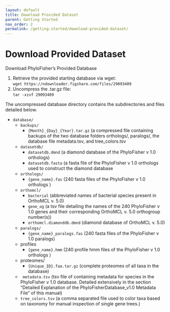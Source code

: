 ```yaml
---
layout: default
title: Download Provided Dataset 
parent: Getting Started
nav_order: 2
permalink: /getting-started/download-provided-dataset/
---
```


# Download Provided Dataset

Download PhyloFisher’s Provided Database
1. Retrieve the provided starting database via wget:<br/>
 `wget https://ndownloader.figshare.com/files/29093409`
2. Uncompress the .tar.gz file:<br/>
 `tar -xzvf 29093409`

The uncompressed database directory contains the subdirectories and files detailed below.
- `database/`
  - `backups/`
    - `{Month}_{Day}_{Year}.tar.gz` (a compressed file containing backups of the two database folders orthologs/, paralogs/, the database file metadata.tsv, and tree_colors.tsv
  - `datasetdb/`
    - `datasetdb.dmnd` (a diamond database of the PhyloFisher v 1.0 orthologs)
    - `datasetdb.fasta` (a fasta file of the PhyloFisher v 1.0 orthologs used to construct the diamond database
  - `orthologs/`
    - `{gene_name}.fas` (240 fasta files of the PhyloFisher v 1.0 orthologs )
  - `orthomcl/`
    - `bacterial` (abbreviated names of bacterial species present in OrthoMCL v. 5.0)
    - `gene_og` (a tsv file detailing the names of the 240 PhyloFisher v 1.0 genes and their corresponding OrthoMCL v. 5.0 orthogroup number(s))
    - `orthomcl.diamonddb.dmnd` (diamond database of OrthoMCL v. 5.0)
  - `paralogs/`
    - `{gene_name}_paralogs.fas` (240 fasta files of the PhyloFisher v 1.0 paralogs)
  - profiles
    - `{gene_name}.hmm` (240 profile hmm files of the PhyloFisher v 1.0 orthologs )
  - proteomes/
    - `{Unique_ID}.faa.tar.gz` (complete proteomes of all taxa in the database)
  - ` metadata.tsv` (tsv file of containing metadata for species in the PhyloFisher v 1.0 database. Detailed extensively in the section “Detailed Explanation of the PhyloFisherDatabase_v1.0 Metadata File” of this manual)
  - `tree_colors.tsv` (a comma separated file used to color taxa based on taxonomy for manual inspection of single gene trees.)
